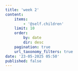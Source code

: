 ```yaml
---
title: 'week 2'
content:
    items:
        - '@self.children'
    limit: 10
    order:
        by: date
        dir: desc
    pagination: true
    url_taxonomy_filters: true
date: '23-05-2025 05:50'
published: false
---
```


